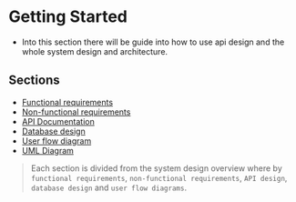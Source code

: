 
# Getting Started

- Into this section there will be guide into how to use api design and the whole system design and architecture.

## Sections

- [Functional requirements](./system%20design/functional-requirements.md)
- [Non-functional requirements](./system%20design/non-functional-requirements.md)
- [API Documentation](./api/api.md)
- [Database design](./system%20design/database-design.md)
- [User flow diagram](./system%20design/flow-diagram.md)
- [UML Diagram](../docs/uml/uml.md)

> Each section is divided from the system design overview where by `functional requirements`, `non-functional requirements`, `API design`, `database design` and `user flow diagrams`.
